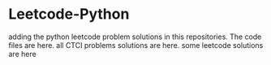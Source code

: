 # Leetcode-Python
adding the python leetcode problem solutions in this repositories. 
The code files are here.
all CTCI problems solutions are here.
some leetcode solutions are here






























































































































































































































































































































































































































































































































































































































































































































































































































































